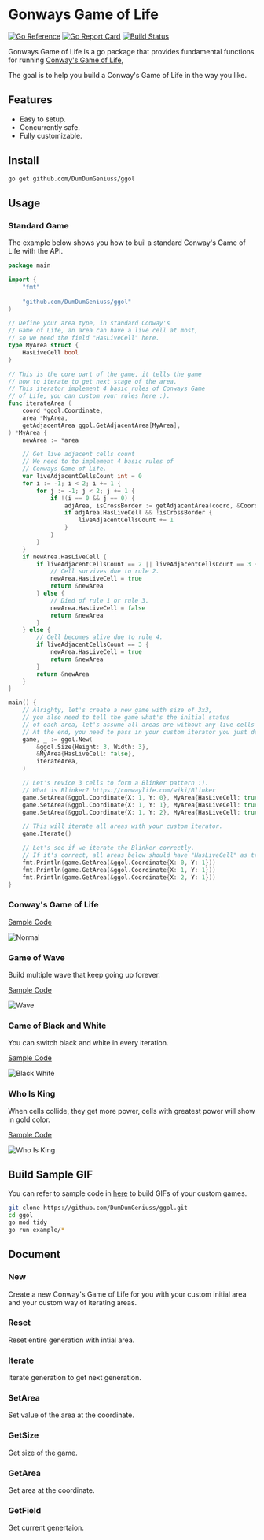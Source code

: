 # Gonways Game of Life

[![Go Reference](https://pkg.go.dev/badge/github.com/DumDumGeniuss/ggol.svg)](https://pkg.go.dev/github.com/DumDumGeniuss/ggol)
[![Go Report Card](https://goreportcard.com/badge/github.com/DumDumGeniuss/ggol)](https://goreportcard.com/report/github.com/DumDumGeniuss/ggol)
[![Build Status](https://app.travis-ci.com/DumDumGeniuss/ggol.svg?branch=main)](https://app.travis-ci.com/DumDumGeniuss/ggol)

Gonways Game of Life is a go package that provides fundamental functions for running [Conway's Game of Life](https://en.wikipedia.org/wiki/Conway%27s_Game_of_Life),

The goal is to help you build a Conway's Game of Life in the way you like.

## Features

* Easy to setup.
* Concurrently safe.
* Fully customizable.

## Install

```bash
go get github.com/DumDumGeniuss/ggol
```

## Usage

### Standard Game

The example below shows you how to buil a standard Conway's Game of Life with the API.

```go
package main

import {
    "fmt"
    
    "github.com/DumDumGeniuss/ggol"
)

// Define your area type, in standard Conway's
// Game of Life, an area can have a live cell at most,
// so we need the field "HasLiveCell" here.
type MyArea struct {
    HasLiveCell bool
}

// This is the core part of the game, it tells the game
// how to iterate to get next stage of the area.
// This iterator implement 4 basic rules of Conways Game
// of Life, you can custom your rules here :).
func iterateArea (
    coord *ggol.Coordinate,
    area *MyArea,
    getAdjacentArea ggol.GetAdjacentArea[MyArea],
) *MyArea {
    newArea := *area

    // Get live adjacent cells count
    // We need to to implement 4 basic rules of
    // Conways Game of Life.
    var liveAdjacentCellsCount int = 0
    for i := -1; i < 2; i += 1 {
        for j := -1; j < 2; j += 1 {
            if !(i == 0 && j == 0) {
                adjArea, isCrossBorder := getAdjacentArea(coord, &Coordinate{X: i, Y: j})
                if adjArea.HasLiveCell && !isCrossBorder {
                    liveAdjacentCellsCount += 1
                }
            }
        }
    }
    if newArea.HasLiveCell {
        if liveAdjacentCellsCount == 2 || liveAdjacentCellsCount == 3 {
            // Cell survives due to rule 2.
            newArea.HasLiveCell = true
            return &newArea
        } else {
            // Died of rule 1 or rule 3.
            newArea.HasLiveCell = false
            return &newArea
        }
    } else {
        // Cell becomes alive due to rule 4.
        if liveAdjacentCellsCount == 3 {
            newArea.HasLiveCell = true
            return &newArea
        }
        return &newArea
    }
}

main() {
    // Alrighty, let's create a new game with size of 3x3,
    // you also need to tell the game what's the initial status
    // of each area, let's assume all areas are without any live cells at beginning.
    // At the end, you need to pass in your custom iterator you just declared above.
    game, _ := ggol.New(
        &ggol.Size{Height: 3, Width: 3},
        &MyArea{HasLiveCell: false},
        iterateArea,
    )

    // Let's revice 3 cells to form a Blinker pattern :).
    // What is Blinker? https://conwaylife.com/wiki/Blinker
    game.SetArea(&ggol.Coordinate{X: 1, Y: 0}, MyArea{HasLiveCell: true})
    game.SetArea(&ggol.Coordinate{X: 1, Y: 1}, MyArea{HasLiveCell: true})
    game.SetArea(&ggol.Coordinate{X: 1, Y: 2}, MyArea{HasLiveCell: true})

    // This will iterate all areas with your custom iterator.
    game.Iterate()

    // Let's see if we iterate the Blinker correctly.
    // If it's correct, all areas below should have "HasLiveCell" as true.
    fmt.Println(game.GetArea(&ggol.Coordinate{X: 0, Y: 1}))
    fmt.Println(game.GetArea(&ggol.Coordinate{X: 1, Y: 1}))
    fmt.Println(game.GetArea(&ggol.Coordinate{X: 2, Y: 1}))
}
```

### Conway's Game of Life

[Sample Code](./example/conways_game_of_life.go)

![Normal](./doc/conways_game_of_life.gif)

### Game of Wave

Build multiple wave that keep going up forever.

[Sample Code](./example/game_of_wave.go)

![Wave](./doc/game_of_wave.gif)

### Game of Black and White

You can switch black and white in every iteration.

[Sample Code](./example/game_of_black_and_white.go)

![Black White](./doc/game_of_black_and_white.gif)

### Who Is King

When cells collide, they get more power, cells with greatest power will show in gold color.

[Sample Code](./example/game_of_king.go)

![Who Is King](./doc/game_of_king.gif)

## Build Sample GIF

You can refer to sample code in [here](./example/) to build GIFs of your custom games.

```bash
git clone https://github.com/DumDumGeniuss/ggol.git
cd ggol
go mod tidy
go run example/*
```

## Document

### New

Create a new Conway's Game of Life for you with your custom initial area and your custom way of iterating areas.

### Reset

Reset entire generation with intial area.

### Iterate

Iterate generation to get next generation.

### SetArea

Set value of the area at the coordinate.

### GetSize

Get size of the game.

### GetArea

Get area at the coordinate.

### GetField

Get current genertaion.
